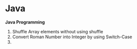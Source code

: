 # Java
<b>Java Programming</b>
<ol>
<li>Shuffle Array elements without using shuffle</li>
<li>Convert Roman Number into Integer by using Switch-Case</li>
<li></li>
</ol>